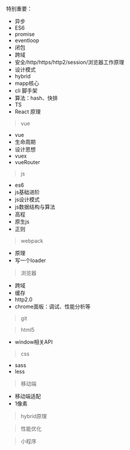 特别重要：

- 异步
- ES6
- promise
- eventloop
- 闭包
- 跨域
- 安全/http/https/http2/session/浏览器工作原理
- 设计模式
- hybrid
- mapp核心
- cli 脚手架
- 算法：hash、快排
- TS
- React 原理







> vue
- vue
- 生命周期
- 设计思想
- vuex
- vueRouter

>js
- es6
- js基础进阶
- js设计模式
- js数据结构与算法
- 高程
- 原生js
- 正则

>webpack
- 原理
- 写一个loader

>浏览器
- 跨域
- 缓存
- http2.0
- chrome面板：调试、性能分析等

> git

>html5
- window相关API
>css
- sass
- less

>移动端
- 移动端适配
- 1像素

>hybrid原理

>性能优化

>小程序